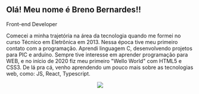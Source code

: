 ## Olá! Meu nome é Breno Bernardes!!

Front-end Developer

Comecei a minha trajetória na área da tecnologia quando me formei no curso Técnico em Eletrônica em 2013. Nessa época tive meu primeiro contato com a programação. Aprendi linguagem C, desenvolvendo projetos para PIC e arduíno. Sempre tive interesse em aprender programação para WEB, e no início de 2020 fiz meu primeiro "Wello World" com HTML5 e CSS3. De lá pra cá, venho aprendendo um pouco mais sobre as tecnologias web, como: JS, React, Typescript.

<p align="center">
    <a href="https://www.linkedin.com/in/breno-bernardes/">
        <img src="https://img.shields.io/badge/LinkedIn-blue?style=flat&logo=linkedin&labelColor=blue">
    </a>
</p>
